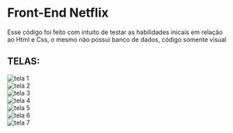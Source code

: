 # Front-End Netflix
Esse código foi feito com intuito de testar as habilidades inicais em relação ao Html e Css, o mesmo não possui banco de dados, código somente visual

## TELAS:
![tela 1](https://github.com/DevSharkMT/SITE-DE-CADASTRO-E-LOGIN/assets/155767351/4c8a0602-0a76-429f-8d3b-2c9c4aba1101) <br>
![tela 2](https://github.com/DevSharkMT/SITE-DE-CADASTRO-E-LOGIN/assets/155767351/51faa62e-ad5a-404d-bfb2-3e4c3559d3e0) <br>
![tela 3](https://github.com/DevSharkMT/SITE-DE-CADASTRO-E-LOGIN/assets/155767351/c3baccaf-4adc-4d27-87f5-840a8ec4bcb5) <br>
![tela 4](https://github.com/DevSharkMT/SITE-DE-CADASTRO-E-LOGIN/assets/155767351/d482f5a2-097d-43cc-ab59-b69289f8db51) <br>
![tela 5](https://github.com/DevSharkMT/SITE-DE-CADASTRO-E-LOGIN/assets/155767351/88d8f9d7-fd50-406b-bdf1-b56fcf178686) <br>
![tela 6](https://github.com/DevSharkMT/SITE-DE-CADASTRO-E-LOGIN/assets/155767351/62445235-664a-4995-96ca-2f6744176695) <br>
![tela 7](https://github.com/DevSharkMT/SITE-DE-CADASTRO-E-LOGIN/assets/155767351/1ee722e4-9cce-4bc2-8b74-a64d1fbca273) <br>
